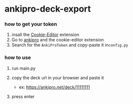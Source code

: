 # ankipro-deck-export

### how to get your token

1. insall the [Cookie-Editor](https://chromewebstore.google.com/detail/cookie-editor/hlkenndednhfkekhgcdicdfddnkalmdm) extension
2. Go to [ankipro](https://ankipro.net/decks) and the cookie-editor extension
3. Search for the `AnkiProToken` and copy-paste it in`config.py`

### how to use

1. run main.py
2. copy the deck url in your browser and paste it

   - ex: https://ankipro.net/deck/11111111

3. press enter
